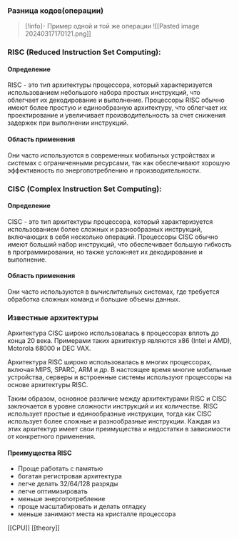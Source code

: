 ### Разница кодов(операции)
>[!info]- Пример одной и той же операции
> ![[Pasted image 20240317170121.png]]

### **RISC (Reduced Instruction Set Computing)**:
    
#### Определение
RISC - это тип архитектуры процессора, который характеризуется использованием небольшого набора простых инструкций, что облегчает их декодирование и выполнение.
Процессоры RISC обычно имеют более простую и единообразную архитектуру, что облегчает их проектирование и увеличивает производительность за счет снижения задержек при выполнении инструкций.
#### Область применения 
Они часто используются в современных мобильных устройствах и системах с ограниченными ресурсами, так как обеспечивают хорошую эффективность по энергопотреблению и производительности.
### **CISC (Complex Instruction Set Computing)**:
    
#### Определение
CISC - это тип архитектуры процессора, который характеризуется использованием более сложных и разнообразных инструкций, включающих в себя несколько операций.
Процессоры CISC обычно имеют больший набор инструкций, что обеспечивает большую гибкость в программировании, но также усложняет их декодирование и выполнение.
#### Область применения
Они часто используются в вычислительных системах, где требуется обработка сложных команд и большие объемы данных.
### Известные архитектуры
Архитектура CISC широко использовалась в процессорах вплоть до конца 20 века. Примерами таких архитектур являются x86 (Intel и AMD), Motorola 68000 и DEC VAX.

Архитектура RISC широко использовалась в многих процессорах, включая MIPS, SPARC, ARM и др. В настоящее время многие мобильные устройства, серверы и встроенные системы используют процессоры на основе архитектуры RISC.

Таким образом, основное различие между архитектурами RISC и CISC заключается в уровне сложности инструкций и их количестве. RISC использует простые и единообразные инструкции, тогда как CISC использует более сложные и разнообразные инструкции. Каждая из этих архитектур имеет свои преимущества и недостатки в зависимости от конкретного применения.
#### Преимущества RISC
- Проще работать с памятью
- богатая регистровая архитектура
- легче делать 32/64/128 разряды
- легче оптимизировать
- меньше энергопотребление
- проще масштабировать и делать отладку
- меньше занимают места на кристалле процессора


[[CPU]]
[[theory]]
